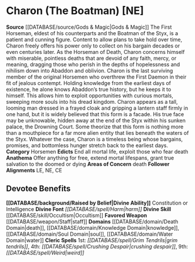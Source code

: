 ﻿---
ability:
- Constitution
- Intelligence
ability_boost:
- Constitution
- Intelligence
alignment: NE
deity:
- '[[DATABASE/deity/Charon|Charon]]'
deity_category: Horsemen
divine_font: Harm
domain:
- '[[DATABASE/domain/Death Domain|Death]]'
- '[[DATABASE/domain/Knowledge Domain|Knowledge]]'
- '[[DATABASE/domain/Soul Domain|Soul]]'
- '[[DATABASE/domain/Water Domain|Water]]'
favored_weapon: '[[DATABASE/weapon/Staff|Staff]]'
follower_alignment:
- LE
- NE
- CE
id: '135'
name: Charon
rarity: Common
rus_type_level: null
skill:
- '[[DATABASE/skill/Occultism|Occultism]]'
source: '[[DATABASE/source/Gods & Magic|Gods & Magic]]'
trait: null
type: Deity

---
# Charon (The Boatman) [NE]

**Source** [[DATABASE/source/Gods & Magic|Gods & Magic]] 
The First Horseman, eldest of his counterparts and the Boatman of the Styx, is a patient and cunning figure. Content to allow plans to take hold over time, Charon freely offers his power only to collect on his bargain decades or even centuries later. As the Horseman of Death, Charon concerns himself with miserable, pointless deaths that are devoid of any faith, mercy, or meaning, dragging those who perish in the depths of hopelessness and nihilism down into Abaddon and oblivion.
 Charon is the last surviving member of the original Horsemen who overthrew the First Daemon in their fit of jealous contempt. Holding knowledge from the earliest days of existence, he alone knows Abaddon’s true history, but he keeps it to himself. This allows him to exploit opportunities with curious mortals, sweeping more souls into his dread kingdom.
 Charon appears as a tall, looming man dressed in a frayed cloak and gripping a lantern staff firmly in one hand, but it is widely believed that this form is a facade. His true face may be unknowable, hidden away at the end of the Styx within his sunken palace, the Drowning Court. Some theorize that this form is nothing more than a mouthpiece for a far more alien entity that lies beneath the waters of the Styx. Whatever the case, Charon is a timeless being whose bargains, promises, and bottomless hunger stretch back to the earliest days.
**Category** Horsemen
**Edicts** End all mortal life, exploit those who fear death
**Anathema** Offer anything for free, extend mortal lifespans, grant true salvation to the doomed or dying
**Areas of Concern** death
**Follower Alignments** LE, NE, CE

## Devotee Benefits

**[[DATABASE/background/Raised by Belief|Divine Ability]]** Constitution or Intelligence
**Divine Font** _[[DATABASE/spell/Harm|harm]]_
**Divine Skill** [[DATABASE/skill/Occultism|Occultism]]
**Favored Weapon** [[DATABASE/weapon/Staff|staff]]
**Domains** [[DATABASE/domain/Death Domain|death]], [[DATABASE/domain/Knowledge Domain|knowledge]], [[DATABASE/domain/Soul Domain|soul]], [[DATABASE/domain/Water Domain|water]]
**Cleric Spells** 1st: _[[DATABASE/spell/Grim Tendrils|grim tendrils]]_, 4th: _[[DATABASE/spell/Crushing Despair|crushing despair]]_, 9th: _[[DATABASE/spell/Weird|weird]]_